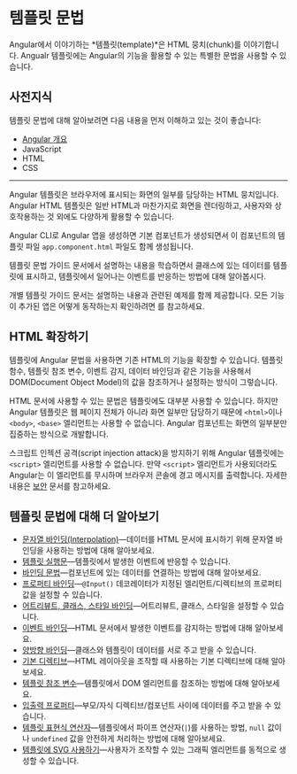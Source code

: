 <!--
# Template syntax
-->
# 템플릿 문법

<!--
In Angular, a *template* is a chunk of HTML.
Within a template, you can use special syntax to leverage many of Angular's features.
-->
Angular에서 이야기하는 *템플릿(template)*은 HTML 뭉치(chunk)를 이야기합니다.
Angualr 템플릿에는 Angular의 기능을 활용할 수 있는 특별한 문법을 사용할 수 있습니다.


<!--
## Prerequisites
-->
## 사전지식

<!--
Before learning template syntax, you should be familiar with the following:

* [Angular concepts](guide/architecture)
* JavaScript
* HTML
* CSS
-->
템플릿 문법에 대해 알아보려면 다음 내용을 먼저 이해하고 있는 것이 좋습니다:

* [Angular 개요](guide/architecture)
* JavaScript
* HTML
* CSS


<!-- Do we still need the following section? It seems more relevant to those coming from AngularJS, which is now 7 versions ago. -->
<!-- You may be familiar with the component/template duality from your experience with model-view-controller (MVC) or model-view-viewmodel (MVVM).
In Angular, the component plays the part of the controller/viewmodel, and the template represents the view. -->

<hr />

<!--
Each Angular template in your application is a section of HTML that you can include as a part of the page that the browser displays.
An Angular HTML template renders a view, or user interface, in the browser, just like regular HTML, but with a lot more functionality.

When you generate an Angular application with the Angular CLI, the `app.component.html` file is the default template containing placeholder HTML.

The template syntax guides show you how you can control the UX/UI by coordinating data between the class and the template.

<div class="is-helpful alert">

Most of the Template Syntax guides have dedicated working example applications that demonstrate the individual topic of each guide.
To see all of them working together in one application, see the comprehensive <live-example title="Template Syntax Live Code"></live-example>.

</div>
-->
Angular 템플릿은 브라우저에 표시되는 화면의 일부를 담당하는 HTML 뭉치입니다.
Angular HTML 템플릿은 일반 HTML과 마찬가지로 화면을 렌더링하고, 사용자와 상호작용하는 것 외에도 다양하게 활용할 수 있습니다.

Angular CLI로 Angular 앱을 생성하면 기본 컴포넌트가 생성되면서 이 컴포넌트의 템플릿 파일 `app.component.html` 파일도 함께 생성됩니다.

템플릿 문법 가이드 문서에서 설명하는 내용을 학습하면서 클래스에 있는 데이터를 템플릿에 표시하고, 템플릿에서 일어나는 이벤트를 반응하는 방법에 대해 알아봅시다.

<div class="is-helpful alert">

개별 템플릿 가이드 문서는 설명하는 내용과 관련된 예제를 함께 제공합니다.
모든 기능이 추가된 앱은 어떻게 동작하는지 확인하려면 <live-example title="Template Syntax Live Code"></live-example>를 참고하세요.

</div>


<!--
## Empower your HTML
-->
## HTML 확장하기

<!--
With special Angular syntax in your templates, you can extend the HTML vocabulary of your applications.
For example, Angular helps you get and set DOM (Document Object Model) values dynamically with features such as built-in template functions, variables, event listening, and data binding.

Almost all HTML syntax is valid template syntax.
However, because an Angular template is part of an overall webpage, and not the entire page, you don't need to include elements such as `<html>`, `<body>`, or `<base>`.
You can focus exclusively on the part of the page you are developing.


<div class="alert is-important">

To eliminate the risk of script injection attacks, Angular does not support the `<script>` element in templates.
Angular ignores the `<script>` tag and outputs a warning to the browser console.
For more information, see the [Security](guide/security) page.

</div>
-->
템플릿에 Angular 문법을 사용하면 기존 HTML의 기능을 확장할 수 있습니다.
템플릿 함수, 템플릿 참조 변수, 이벤트 감지, 데이터 바인딩과 같은 기능을 사용해서 DOM(Document Object Model)의 값을 참조하거나 설정하는 방식이 그렇습니다.

HTML 문서에 사용할 수 있는 문법은 템플릿에도 대부분 사용할 수 있습니다.
하지만 Angular 템플릿은 웹 페이지 전체가 아니라 화면 일부만 담당하기 때문에 `<html>`이나 `<body>`, `<base>` 엘리먼트는 사용할 수 없습니다.
Angular 컴포넌트는 화면의 일부분만 집중하는 방식으로 개발합니다.

<div class="alert is-important">

스크립트 인젝션 공격(script injection attack)을 방지하기 위해 Angular 템플릿에는 `<script>` 엘리먼트를 사용할 수 없습니다.
만약 `<script>` 엘리먼트가 사용되더라도 Angular는 이 엘리먼트를 무시하며 브라우저 콘솔에 경고 메시지를 출력합니다.
자세한 내용은 [보안](guide/security) 문서를 참고하세요.

</div>


<!--
## More on template syntax
-->
## 템플릿 문법에 대해 더 알아보기

<!--
You may also be interested in the following:

* [Interpolation](guide/interpolation)&mdash;learn how to use interpolation and expressions in HTML.
* [Template statements](guide/template-statements)&mdash;respond to events in your templates.
* [Binding syntax](guide/binding-syntax)&mdash;use binding to coordinate values in your application.
* [Property binding](guide/property-binding)&mdash;set properties of target elements or directive `@Input()` decorators.
* [Attribute, class, and style bindings](guide/attribute-binding)&mdash;set the value of attributes, classes, and styles.
* [Event binding](guide/event-binding)&mdash;listen for events and your HTML.
* [Two-way binding](guide/two-way-binding)&mdash;share data between a class and its template.
* [Built-in directives](guide/built-in-directives)&mdash;listen to and modify the behavior and layout of HTML.
* [Template reference variables](guide/template-reference-variables)&mdash;use special variables to reference a DOM element within a template.
* [Inputs and Outputs](guide/inputs-outputs)&mdash;share data between the parent context and child directives or components
* [Template expression operators](guide/template-expression-operators)&mdash;learn about the pipe operator, `|`, and protect against `null` or `undefined` values in your HTML.
* [SVG in templates](guide/svg-in-templates)&mdash;dynamically generate interactive graphics.
-->
* [문자열 바인딩(Interpolation)](guide/interpolation)&mdash;데이터를 HTML 문서에 표시하기 위해 문자열 바인딩을 사용하는 방법에 대해 알아보세요.
* [템플릿 실행문](guide/template-statements)&mdash;템플릿에서 발생한 이벤트에 반응할 수 있습니다.
* [바인딩 문법](guide/binding-syntax)&mdash;컴포넌트에 있는 데이터를 연결하는 방법에 대해 알아보세요.
* [프로퍼티 바인딩](guide/property-binding)&mdash;`@Input()` 데코레이터가 지정된 엘리먼트/디렉티브의 프로퍼티 값을 설정할 수 있습니다.
* [어트리뷰트, 클래스, 스타일 바인딩](guide/attribute-binding)&mdash;어트리뷰트, 클래스, 스타일을 설정할 수 있습니다.
* [이벤트 바인딩](guide/event-binding)&mdash;HTML 문서에서 발생한 이벤트를 감지하는 방법에 대해 알아보세요.
* [양방향 바인딩](guide/two-way-binding)&mdash;클래스와 템플릿이 데이터를 서로 주고 받을 수 있습니다.
* [기본 디렉티브](guide/built-in-directives)&mdash;HTML 레이아웃을 조작할 때 사용하는 기본 디렉티브에 대해 알아보세요.
* [템플릿 참조 변수](guide/template-reference-variables)&mdash;템플릿에서 DOM 엘리먼트를 참조하는 방법에 대해 알아보세요.
* [입출력 프로퍼티](guide/inputs-outputs)&mdash;부모/자식 디렉티브/컴포넌트 사이에 데이터를 주고 받을 수 있습니다.
* [템플릿 표현식 연산자](guide/template-expression-operators)&mdash;템플릿에서 파이프 연산자(`|`)를 사용하는 방법, `null` 값이나 `undefined` 값을 안전하게 처리하는 방법에 대해 알아보세요.
* [템플릿에 SVG 사용하기](guide/svg-in-templates)&mdash;사용자가 조작할 수 있는 그래픽 엘리먼트를 동적으로 생성할 수 있습니다.
